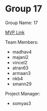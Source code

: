 # Group 17
Group Name: 17

[MVP Link](https://docs.google.com/document/d/1xFI9DDdO5HZAcu36Y6NL-RTDry5E3WHkfy-ZEWuqbXM/edit?usp=sharing)

Team Members: 
- madhav4
- majani2
- vincel2
- atran63
- armaan3
- nkb4
- smann29

Project Manager: 
- somyas3
